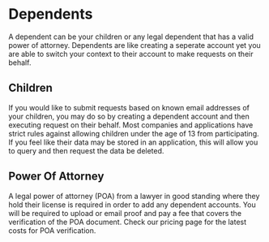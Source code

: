 # Dependents

A dependent can be your children or any legal dependent that has a valid power of attorney.  Dependents are like creating a seperate account yet you are able to switch your context to their account to make requests on their behalf.

##  Children

If you would like to submit requests based on known email addresses of your children, you may do so by creating a dependent account and then executing request on their behalf.  Most companies and applications have strict rules against allowing children under the age of 13 from participating.  If you feel like their data may be stored in an application, this will allow you to query and then request the data be deleted.

##  Power Of Attorney

A legal power of attorney (POA) from a lawyer in good standing where they hold their license is required in order to add any dependent accounts.  You will be required to upload or email proof and pay a fee that covers the verification of the POA document.  Check our pricing page for the latest costs for POA verification.
